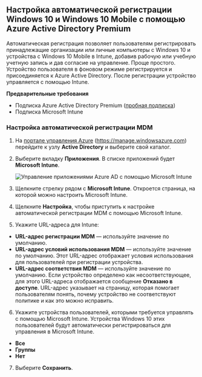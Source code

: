 ## <a name="set-up-windows-10-and-windows-10-mobile-automatic-enrollment-with-azure-active-directory-premium"></a>Настройка автоматической регистрации Windows 10 и Windows 10 Mobile с помощью Azure Active Directory Premium

Автоматическая регистрация позволяет пользователям регистрировать принадлежащие организации или личные компьютеры с Windows 10 и устройства с Windows 10 Mobile в Intune, добавив рабочую или учебную учетную запись и дав согласие на управление. Проще простого. Устройство пользователя в фоновом режиме регистрируется и присоединяется к Azure Active Directory. После регистрации устройство управляется с помощью Intune.

**Предварительные требования**
- Подписка Azure Active Directory Premium ([пробная подписка](http://go.microsoft.com/fwlink/?LinkID=816845))
- Подписка Microsoft Intune


### <a name="configure-automatic-mdm-enrollment"></a>Настройка автоматической регистрации MDM

1. На [портале управления Azure](https://portal.azure.com) (https://manage.windowsazure.com) перейдите к узлу **Active Directory** и выберите свой каталог.

2. Выберите вкладку **Приложения**. В списке приложений будет **Microsoft Intune**.

    ![Управление приложениями Azure AD с помощью Microsoft Intune](../media/aad-intune-app.png)

3. Щелкните стрелку рядом с **Microsoft Intune**. Откроется страница, на которой можно настроить Microsoft Intune.

4. Щелкните **Настройка**, чтобы приступить к настройке автоматической регистрации MDM с помощью Microsoft Intune.

5. Укажите URL-адреса для Intune:

  - **URL-адрес регистрации MDM** — используйте значение по умолчанию.
  - **URL-адрес условий использования MDM** — используйте значение по умолчанию. Этот URL-адрес отображает условия использования для пользователей при регистрации устройства.
  - **URL-адрес соответствия MDM** — используйте значение по умолчанию. Если устройство определено как несоответствующее, для этого URL-адреса отображается сообщение **Отказано в доступе**. URL-адрес указывает на страницу, которая помогает пользователям понять, почему устройство не соответствуют политике и как это можно исправить.

6.  Укажите устройства пользователей, которыми требуется управлять с помощью Microsoft Intune. Устройства Windows 10 этих пользователей будут автоматически регистрироваться для управления в Microsoft Intune.

  - **Все**
  - **Группы**
  - **Нет**

7. Выберите **Сохранить**.


<!--HONumber=Feb17_HO2-->


